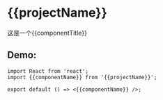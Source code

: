 # {{projectName}}

这是一个{{componentTitle}}

## Demo:

```tsx
import React from 'react';
import {{componentName}} from '{{projectName}}';

export default () => <{{componentName}} />;
```

<API src="component.tsx"></API>
